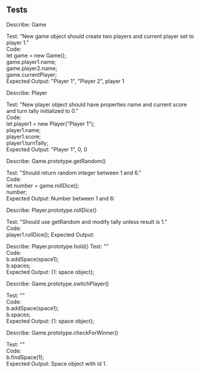 ## Tests

Describe: Game

Test: "New game object should create two players and current player set to player 1."<br>
Code: <br>
let game = new Game();<br>
game.player1.name;<br>
game.player2.name;<br>
game.currentPlayer;<br>
Expected Output: "Player 1", "Player 2", player 1<br>

Describe: Player<br>

Test: "New player object should have properties name and current score and turn tally initialized to 0."<br>
Code:<br>
let player1 = new Player("Player 1");<br>
player1.name;<br>
player1.score;<br>
player1.turnTally;<br>
Expected Output: "Player 1", 0, 0<br>

Describe: Game.prototype.getRandom()<br>

Test: "Should return random integer between 1 and 6."<br>
Code:<br>
let number = game.rollDice();<br>
number;<br>
Expected Output: Number between 1 and 6:<br>

Describe: Player.prototype.rollDice() <br>

Test: "Should use getRandom and modify tally unless result is 1."<br>
Code:<br>
player1.rollDice();
Expected Output: <br>

Describe: Player.prototype.hold()
Test: ""<br>
Code:<br>
b.addSpace(space1);<br>
b.spaces;<br>
Expected Output: {1: space object};<br>

Describe: Game.prototype.switchPlayer()<br>

Test: ""<br>
Code:<br>
b.addSpace(space1);<br>
b.spaces;<br>
Expected Output: {1: space object};<br>

Describe: Game.prototype.checkForWinner()<br>

Test: ""<br>
Code: <br>
b.findSpace(1);<br>
Expected Output: Space object with id 1. <br>

